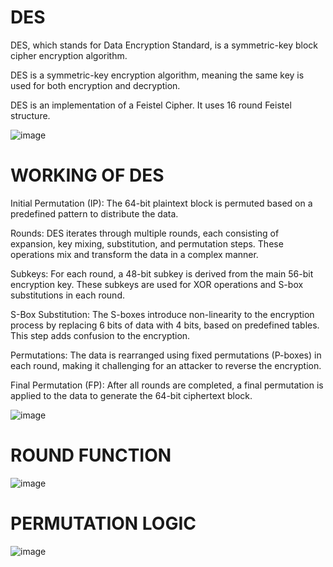 # DES
DES, which stands for Data Encryption Standard, is a symmetric-key block cipher encryption algorithm.

DES is a symmetric-key encryption algorithm, meaning the same key is used for both encryption and decryption.

DES is an implementation of a Feistel Cipher. It uses 16 round Feistel structure.

![image](https://github.com/JashandeepSidhu712/Cryptography/assets/117754690/7f633e21-9dc0-4aca-bc5e-c8c5b0db6612)

# WORKING OF DES

Initial Permutation (IP): The 64-bit plaintext block is permuted based on a predefined pattern to distribute the data.

Rounds: DES iterates through multiple rounds, each consisting of expansion, key mixing, substitution, and permutation steps. These operations mix and transform the data in a complex manner.

Subkeys: For each round, a 48-bit subkey is derived from the main 56-bit encryption key. These subkeys are used for XOR operations and S-box substitutions in each round.

S-Box Substitution: The S-boxes introduce non-linearity to the encryption process by replacing 6 bits of data with 4 bits, based on predefined tables. This step adds confusion to the encryption.

Permutations: The data is rearranged using fixed permutations (P-boxes) in each round, making it challenging for an attacker to reverse the encryption.

Final Permutation (FP): After all rounds are completed, a final permutation is applied to the data to generate the 64-bit ciphertext block.

![image](https://github.com/JashandeepSidhu712/Cryptography/assets/117754690/1e647540-de69-430d-badc-5acda09bbc63)

# ROUND FUNCTION

![image](https://github.com/JashandeepSidhu712/Cryptography/assets/117754690/209ae148-8b04-4e74-9ee0-6333285cda52)

# PERMUTATION LOGIC

![image](https://github.com/JashandeepSidhu712/Cryptography/assets/117754690/071ad39f-6d11-4d82-ad30-452d30069425)




